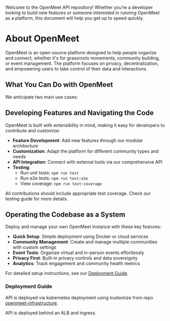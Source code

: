 Welcome to the OpenMeet API repository! Whether you’re a developer looking to build new features or someone interested in running OpenMeet as a platform, this document will help you get up to speed quickly.

# About OpenMeet

OpenMeet is an open-source platform designed to help people organize and connect, whether it's for grassroots movements, community building, or event management. The platform 
focuses on privacy, decentralization, and empowering users to take control of their data and interactions.

## What You Can Do with OpenMeet

We anticipate two main use cases:
## Developing Features and Navigating the Code

OpenMeet is built with extensibility in mind, making it easy for developers to contribute and customize:

- **Feature Development**: Add new features through our modular architecture
- **Customization**: Adapt the platform for different community types and needs
- **API Integration**: Connect with external tools via our comprehensive API
- **Testing**: 
  - Run unit tests: `npm run test`
  - Run e2e tests: `npm run test:e2e`
  - View coverage: `npm run test:coverage`

All contributions should include appropriate test coverage. Check our testing guide for more details.

## Operating the Codebase as a System

Deploy and manage your own OpenMeet instance with these key features:

- **Quick Setup**: Simple deployment using Docker or cloud services
- **Community Management**: Create and manage multiple communities with custom settings
- **Event Tools**: Organize virtual and in-person events effortlessly
- **Privacy First**: Built-in privacy controls and data sovereignty
- **Analytics**: Track engagement and community health metrics

For detailed setup instructions, see our [Deployment Guide](#deployment-guide).

### Deployment Guide

API is deployed via kubernetes deployment using kustomize from repo [openmeet-infrastructure](https://github.com/OpenMeet-Team/openmeet-infrastructure/tree/main/k8s/api).

API is deployed behind an ALB and ingress.


